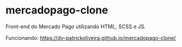 # mercadopago-clone

Front-end do Mercado Pago utilizando HTML, SCSS e JS.

Funcionando:
https://dv-patrickoliveira.github.io/mercadopago-clone/
